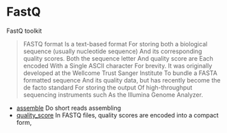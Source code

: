 ﻿# FastQ

FastQ toolkit
> FASTQ format Is a text-based format For storing both a biological sequence 
>  (usually nucleotide sequence) And its corresponding quality scores. Both 
>  the sequence letter And quality score are Each encoded With a Single ASCII 
>  character For brevity. It was originally developed at the Wellcome Trust 
>  Sanger Institute To bundle a FASTA formatted sequence And its quality data, 
>  but has recently become the de facto standard For storing the output Of 
>  high-throughput sequencing instruments such As the Illumina Genome 
>  Analyzer.

+ [assemble](FastQ/assemble.1) Do short reads assembling
+ [quality_score](FastQ/quality_score.1) In FASTQ files, quality scores are encoded into a compact form, 
